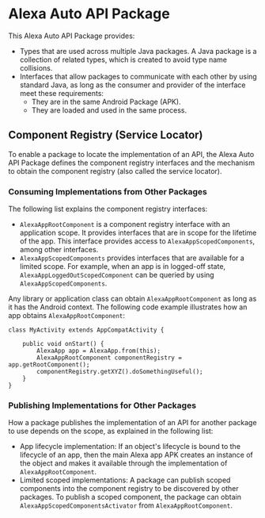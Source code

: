 # Alexa Auto API Package

This Alexa Auto API Package provides:
* Types that are used across multiple Java packages. A Java package is a collection of related types, which is created to avoid type name collisions. 
* Interfaces that allow packages to communicate with each other by using standard Java, as long as the consumer and provider of the interface meet these requirements:
  * They are in the same Android Package (APK).
  * They are loaded and used in the same process.

## Component Registry (Service Locator)
To enable a package to locate the implementation of an API, the Alexa Auto API Package defines the component registry interfaces and the mechanism to obtain the component registry (also called the service locator).  
  
### Consuming Implementations from Other Packages

The following list explains the component registry interfaces:
* `AlexaAppRootComponent` is a component registry interface with an application scope. It provides interfaces that are in scope for the lifetime of the app. This interface provides access to `AlexaAppScopedComponents`, among other interfaces. 
* `AlexaAppScopedComponents` provides interfaces that are available for a limited scope. For example, when an app is in logged-off state,  `AlexaAppLoggedOutScopedComponent` can be queried by using `AlexaAppScopedComponents`.

Any library or application class can obtain `AlexaAppRootComponent` as long as it has the Android context. The following code example illustrates how an app obtains `AlexaAppRootComponent`:

```
class MyActivity extends AppCompatActivity {

    public void onStart() {
        AlexaApp app = AlexaApp.from(this);
        AlexaAppRootComponent componentRegistry = app.getRootComponent();
        componentRegistry.getXYZ().doSomethingUseful();
    }
}
```

### Publishing Implementations for Other Packages
How a package publishes the implementation of an API for another package to use depends on the scope, as explained in the following list:

* App lifecycle implementation: If an object's lifecycle is bound to the lifecycle of an app, then the main Alexa app APK creates an instance of the object and makes it available through the implementation of `AlexaAppRootComponent`.
* Limited scoped implementations: A package can publish scoped components into the component registry to be discovered by other packages. To publish a scoped component, the package can obtain `AlexaAppScopedComponentsActivator` from `AlexaAppRootComponent`.
